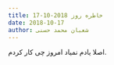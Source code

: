 ```yaml
---
title: خاطره روز 2018-10-17
date: 2018-10-17
author: شعبان محمد حسنی
---
```


اصلا یادم نمیاد امروز چی کار کردم.